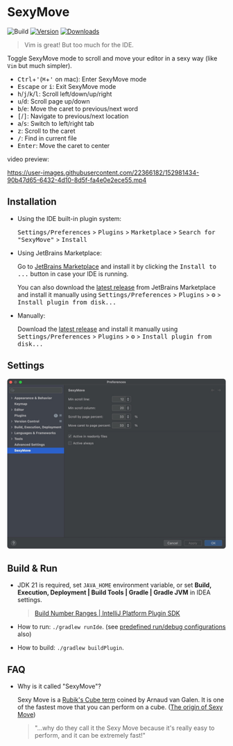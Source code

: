 # SexyMove

![Build](https://github.com/huoguangjin/SexyMove/workflows/Build/badge.svg)
[![Version](https://img.shields.io/jetbrains/plugin/v/18554.svg)](https://plugins.jetbrains.com/plugin/18554)
[![Downloads](https://img.shields.io/jetbrains/plugin/d/18554.svg)](https://plugins.jetbrains.com/plugin/18554)

> Vim is great! But too much for the IDE.

<!-- Plugin description -->
Toggle SexyMove mode to scroll and move your editor in a sexy way (like `Vim` but much simpler).

- <kbd>Ctrl</kbd>+<kbd>'</kbd>(<kbd>⌘</kbd>+<kbd>'</kbd> on mac): Enter SexyMove mode
- <kbd>Escape</kbd> or <kbd>i</kbd>: Exit SexyMove mode
- <kbd>h</kbd>/<kbd>j</kbd>/<kbd>k</kbd>/<kbd>l</kbd>: Scroll left/down/up/right
- <kbd>u</kbd>/<kbd>d</kbd>: Scroll page up/down
- <kbd>b</kbd>/<kbd>e</kbd>: Move the caret to previous/next word
- <kbd>[</kbd>/<kbd>]</kbd>: Navigate to previous/next location
- <kbd>a</kbd>/<kbd>s</kbd>: Switch to left/right tab
- <kbd>z</kbd>: Scroll to the caret
- <kbd>/</kbd>: Find in current file
- <kbd>Enter</kbd>: Move the caret to center
<!-- Plugin description end -->


video preview:

https://user-images.githubusercontent.com/22366182/152981434-90b47d65-6432-4d10-8d5f-fa4e0e2ece55.mp4

## Installation

- Using the IDE built-in plugin system:

  <kbd>Settings/Preferences</kbd> > <kbd>Plugins</kbd> > <kbd>Marketplace</kbd> > <kbd>Search for "SexyMove"</kbd> >
  <kbd>Install</kbd>

- Using JetBrains Marketplace:

  Go to [JetBrains Marketplace](https://plugins.jetbrains.com/plugin/MARKETPLACE_ID) and install it by clicking the <kbd>Install to ...</kbd> button in case your IDE is running.

  You can also download the [latest release](https://plugins.jetbrains.com/plugin/MARKETPLACE_ID/versions) from JetBrains Marketplace and install it manually using
  <kbd>Settings/Preferences</kbd> > <kbd>Plugins</kbd> > <kbd>⚙️</kbd> > <kbd>Install plugin from disk...</kbd>

- Manually:

  Download the [latest release](https://github.com/huoguangjin/plugin-template/releases/latest) and install it manually using
  <kbd>Settings/Preferences</kbd> > <kbd>Plugins</kbd> > <kbd>⚙️</kbd> > <kbd>Install plugin from disk...</kbd>


## Settings

![settings](assets/settings.jpg)


## Build & Run

- JDK 21 is required, set `JAVA_HOME` environment variable, or set **Build, Execution, Deployment | Build Tools | Gradle | Gradle JVM** in IDEA settings.
  > [Build Number Ranges | IntelliJ Platform Plugin SDK](https://plugins.jetbrains.com/docs/intellij/build-number-ranges.html#platformVersions)

- How to run: `./gradlew runIde`. (see [predefined run/debug configurations](https://github.com/JetBrains/intellij-platform-plugin-template#predefined-rundebug-configurations) also)

- How to build: `./gradlew buildPlugin`.


## FAQ

- Why is it called "SexyMove"?

  Sexy Move is a [Rubik's Cube term](https://www.speedsolving.com/wiki/index.php/Sexy_Move) coined by Arnaud van Galen.
  It is one of the fastest move that you can perform on a cube.
  ([The origin of Sexy Move](https://youtu.be/EEt3NoW-lhs))
  > "...why do they call it the Sexy Move because it's really easy to perform, and it can be extremely fast!"

